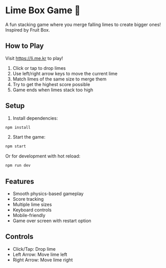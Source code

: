 # Lime Box Game 🍋

A fun stacking game where you merge falling limes to create bigger ones! Inspired by Fruit Box.

## How to Play

Visit https://li.me.kr to play!

1. Click or tap to drop limes
2. Use left/right arrow keys to move the current lime
3. Match limes of the same size to merge them
4. Try to get the highest score possible
5. Game ends when limes stack too high

## Setup

1. Install dependencies:

```bash
npm install
```

2. Start the game:

```bash
npm start
```

Or for development with hot reload:

```bash
npm run dev
```

## Features

- Smooth physics-based gameplay
- Score tracking
- Multiple lime sizes
- Keyboard controls
- Mobile-friendly
- Game over screen with restart option

## Controls

- Click/Tap: Drop lime
- Left Arrow: Move lime left
- Right Arrow: Move lime right
